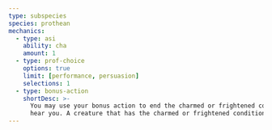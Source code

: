 ```yaml
---
type: subspecies
species: prothean
mechanics:
  - type: asi
    ability: cha
    amount: 1
  - type: prof-choice
    options: true
    limit: [performance, persuasion]
    selections: 1
  - type: bonus-action
    shortDesc: >-
      You may use your bonus action to end the charmed or frightened condition on any other creature that can
      hear you. A creature that has the charmed or frightened condition removed in this way gains Avatar’s Inspiration.
---
```


